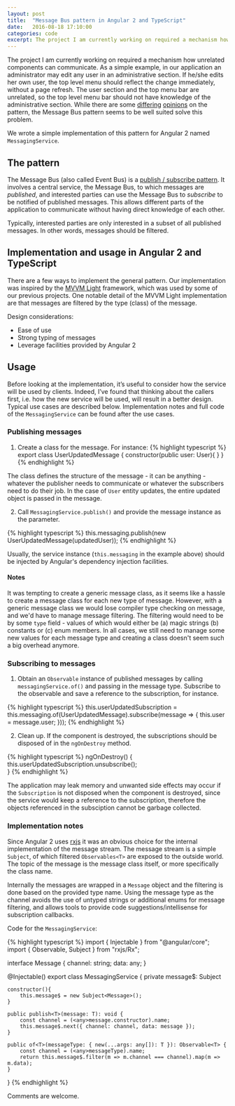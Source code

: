 ```yaml
---
layout: post
title:  "Message Bus pattern in Angular 2 and TypeScript"
date:   2016-08-18 17:10:00
categories: code
excerpt: The project I am currently working on required a mechanism how unrelated components can communicate. As a simple example, in our application an administrator may edit any user in an administrative section. If he/she edits her own user, the top level menu should reflect the change immediately, without a page refresh. The user section and the top menu bar are unrelated, so the top level menu bar should not have knowledge of the administrative section. The Message Bus pattern seems to be well suited solve this problem.
---
```


The project I am currently working on required a mechanism how unrelated components can communicate. As a simple example, in our application an administrator may edit any user in an administrative section. If he/she edits her own user, the top level menu should reflect the change immediately, without a page refresh. The user section and the top menu bar are unrelated, so the top level menu bar should not have knowledge of the administrative section. While there are some [differing](http://endlesswhileloop.com/blog/2015/06/11/stop-using-event-buses/) [opinions](http://stackoverflow.com/questions/3987391/why-people-use-message-event-buses-in-their-code) on the pattern, the Message Bus pattern seems to be well suited solve this problem.

We wrote a simple implementation of this pattern for Angular 2 named `MessagingService`.  

## The pattern

The Message Bus (also called Event Bus) is a [publish / subscribe pattern](https://en.wikipedia.org/wiki/Publish–subscribe_pattern). It involves a central service, the Message Bus, to which messages are *published*, and interested parties can use the Message Bus to *subscribe* to be notified of published messages. This allows different parts of the application to communicate without having direct knowledge of each other.

Typically, interested parties are only interested in a subset of all published messages. In other words, messages should be filtered.

## Implementation and usage in Angular 2 and TypeScript

There are a few ways to implement the general pattern. Our implementation was inspired by the [MVVM Light](http://www.mvvmlight.net) framework, which was used by some of our previous projects. One notable detail of the MVVM Light implementation are that messages are filtered by the type (class) of the message.

Design considerations:

* Ease of use
* Strong typing of messages
* Leverage facilities provided by Angular 2

## Usage

Before looking at the implementation, it’s useful to consider how the service will be used by clients. Indeed, I’ve found that thinking about the callers first, i.e. how the new service will be used, will result in a better design.
Typical use cases are described below. Implementation notes and full code of the `MessagingService` can be found after the use cases.

### Publishing messages

1. Create a class for the message. For instance:
{% highlight typescript %}
export class UserUpdatedMessage {
    constructor(public user: User){ }
}
{% endhighlight %}

The class defines the structure of the message - it can be anything - whatever the publisher needs to communicate or whatever the subscribers need to do their job. In the case of `User` entity updates, the entire updated object is passed in the message.

2. Call `MessagingService.publish()` and provide the message instance as the parameter.

{% highlight typescript %}
this.messaging.publish(new UserUpdatedMessage(updatedUser));
{% endhighlight %}

Usually, the service instance (`this.messaging` in the example above) should be injected by Angular's dependency injection facilities.

#### Notes

It was tempting to create a generic message class, as it seems like a hassle to create a message class for each new type of message. However, with a generic message class we would lose compiler type checking on message, and we'd have to manage message filtering. The filtering would need to be by some `type` field - values of which would either be (a) magic strings (b) constants or (c) enum members. In all cases, we still need to manage some new values for each message type and creating a class doesn't seem such a big overhead anymore.


### Subscribing to messages

1. Obtain an `Observable` instance of published messages by calling `messagingService.of()` and passing in the message type. Subscribe to the observable and save a reference to the subscription, for instance.

{% highlight typescript %}
this.userUpdatedSubscription = this.messaging.of(UserUpdatedMessage).subscribe(message => {
    this.user = message.user;
})); 
{% endhighlight %}

2. Clean up. If the component is destroyed, the subscriptions should be disposed of in the `ngOnDestroy` method.

{% highlight typescript %}
ngOnDestroy() {
    this.userUpdatedSubscription.unsubscribe();    
}
{% endhighlight %}

The application may leak memory and unwanted side effects may occur if the `Subscription` is not disposed when the component is destroyed, since the service would keep a reference to the subscription, therefore the objects referenced in the subsciption cannot be garbage collected.

### Implementation notes

Since Angular 2 uses [rxjs](https://github.com/ReactiveX/rxjs) it was an obvious choice for the internal implementation of the message stream. The message stream is a simple `Subject`, of which filtered `Observables<T>` are exposed to the outside world. The topic of the message is the message class itself, or more specifically the class name. 

Internally the messages are wrapped in a `Message` object and the filtering is done based on the provided type name. Using the message type as the channel avoids the use of untyped strings or additional enums for message filtering, and allows tools to provide code suggestions/intellisense for subscription callbacks. 

Code for the `MessagingService`:

{% highlight typescript %}
import { Injectable } from "@angular/core";
import { Observable, Subject } from "rxjs/Rx";

interface Message {
    channel: string;
    data: any;
}

@Injectable()
export class MessagingService {
    private message$: Subject<Message>

    constructor(){
        this.message$ = new Subject<Message>();
    }

    public publish<T>(message: T): void {
        const channel = (<any>message.constructor).name;
        this.message$.next({ channel: channel, data: message });
    }

    public of<T>(messageType: { new(...args: any[]): T }): Observable<T> {
        const channel = (<any>messageType).name;
        return this.message$.filter(m => m.channel === channel).map(m => m.data);
    }
}
{% endhighlight %}

Comments are welcome. 